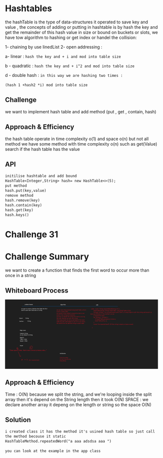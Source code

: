 # Hashtables
the hashTable is the type of data-structures it operated to save key and value ,
the concepts of adding or putting in  hashtable is by hash the key and get the remainder of this hash 
value in size or bound on buckets or slots, we have tow algorithm to hashing or get index  or handel the 
collision:

1- chaining  by use linedList 
2- open addressing :

a- linear : `hash the key and + i and mod into table size`

b - quadratic : `hash the key and + i^2 and mod into table size `

d - double hash : `in this way we are hashing two times : `

``
(hash 1 +hash2 *i) mod into table size
``

## Challenge
we want to implement hash table and add method (put , get , contain, hash)

## Approach & Efficiency
the hash table operate in time complexity o(1) and space o(n)
but not all method we have some method with time complexity o(n)
such as get(Value) search if the hash table has the value

## API
```
initilise hashtable and add bound
HashTable<Integer,String> hash= new HashTable<>(5);
put method
hash.put(key,value) 
remove method
hash.remove(key)
hash.contain(key)
hash.get(key)
hash.keys()

```


# Challenge 31

# Challenge Summary
we want to create a function that finds the first word to occur more than once in a string


## Whiteboard Process
![](./SecreenShot/Whiteboard.png)
## Approach & Efficiency
Time : O(N) because we split the string, and we're looping inside the split array then it's depend on the 
String length then it took O(N)
SPACE : we declare another array it depeng on the length or string so the space
O(N)
## Solution

```
i created class it has the method it's usined hash table so just call 
the method becouse it static
HashTableMethod.repeatedWord("a aaa adsdsa aaa ")

you can look at the example in the app class
```
